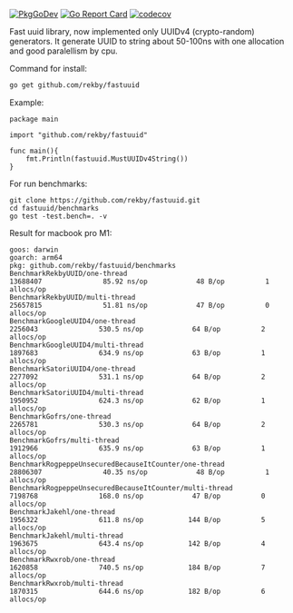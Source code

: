 [![PkgGoDev](https://pkg.go.dev/badge/github.com/rekby/fastuuid)](https://pkg.go.dev/github.com/rekby/fastuuid)
[![Go Report Card](https://goreportcard.com/badge/github.com/rekby/fastuuid)](https://goreportcard.com/report/github.com/rekby/fastuuid)
[![codecov](https://codecov.io/gh/rekby/fastuuid/branch/master/graph/badge.svg?precision=2)](https://app.codecov.io/gh/rekby/fastuuid)

Fast uuid library, now implemented only UUIDv4 (crypto-random) generators.
It generate UUID to string about 50-100ns with one allocation and good paralellism by cpu.

Command for install:

```bash
go get github.com/rekby/fastuuid
```

Example:

```golang
package main

import "github.com/rekby/fastuuid"

func main(){
	fmt.Println(fastuuid.MustUUIDv4String())
}

```

For run benchmarks:

```
git clone https://github.com/rekby/fastuuid.git
cd fastuuid/benchmarks
go test -test.bench=. -v
```

Result for macbook pro M1:

```
goos: darwin
goarch: arm64
pkg: github.com/rekby/fastuuid/benchmarks
BenchmarkRekbyUUID/one-thread                                        13688407               85.92 ns/op            48 B/op          1 allocs/op
BenchmarkRekbyUUID/multi-thread                                      25657815               51.81 ns/op            47 B/op          0 allocs/op
BenchmarkGoogleUUID4/one-thread                                       2256043               530.5 ns/op            64 B/op          2 allocs/op
BenchmarkGoogleUUID4/multi-thread                                     1897683               634.9 ns/op            63 B/op          1 allocs/op
BenchmarkSatoriUUID4/one-thread                                       2277092               531.1 ns/op            64 B/op          2 allocs/op
BenchmarkSatoriUUID4/multi-thread                                     1950952               624.3 ns/op            62 B/op          1 allocs/op
BenchmarkGofrs/one-thread                                             2265781               530.3 ns/op            64 B/op          2 allocs/op
BenchmarkGofrs/multi-thread                                           1912966               635.9 ns/op            63 B/op          1 allocs/op
BenchmarkRogpeppeUnsecuredBecauseItCounter/one-thread                28806307               40.35 ns/op            48 B/op          1 allocs/op
BenchmarkRogpeppeUnsecuredBecauseItCounter/multi-thread               7198768               168.0 ns/op            47 B/op          0 allocs/op
BenchmarkJakehl/one-thread                                            1956322               611.8 ns/op           144 B/op          5 allocs/op
BenchmarkJakehl/multi-thread                                          1963675               643.4 ns/op           142 B/op          4 allocs/op
BenchmarkRwxrob/one-thread                                            1620858               740.5 ns/op           184 B/op          7 allocs/op
BenchmarkRwxrob/multi-thread                                          1870315               644.6 ns/op           182 B/op          6 allocs/op
```